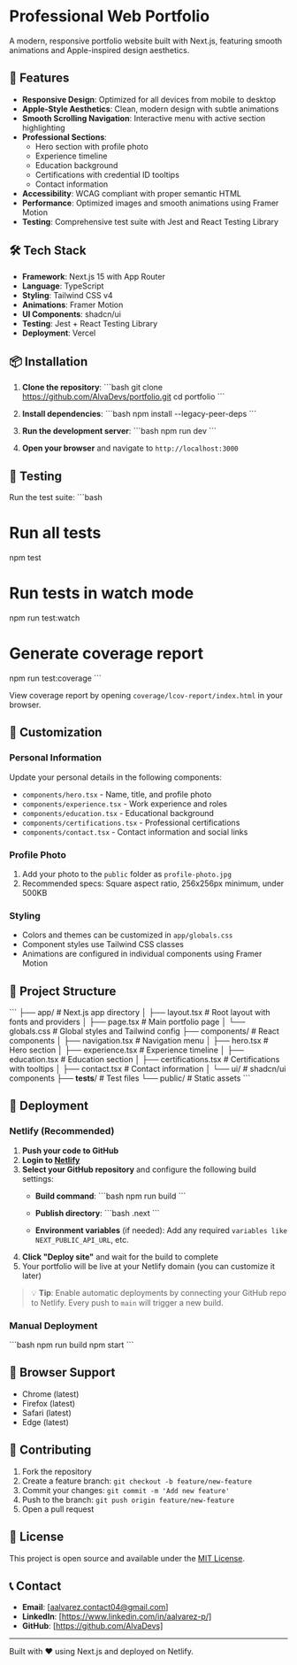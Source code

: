 # Professional Web Portfolio

A modern, responsive portfolio website built with Next.js, featuring smooth animations and Apple-inspired design aesthetics.

## 🚀 Features

- **Responsive Design**: Optimized for all devices from mobile to desktop
- **Apple-Style Aesthetics**: Clean, modern design with subtle animations
- **Smooth Scrolling Navigation**: Interactive menu with active section highlighting
- **Professional Sections**:
  - Hero section with profile photo
  - Experience timeline
  - Education background
  - Certifications with credential ID tooltips
  - Contact information
- **Accessibility**: WCAG compliant with proper semantic HTML
- **Performance**: Optimized images and smooth animations using Framer Motion
- **Testing**: Comprehensive test suite with Jest and React Testing Library

## 🛠️ Tech Stack

- **Framework**: Next.js 15 with App Router
- **Language**: TypeScript
- **Styling**: Tailwind CSS v4
- **Animations**: Framer Motion
- **UI Components**: shadcn/ui
- **Testing**: Jest + React Testing Library
- **Deployment**: Vercel

## 📦 Installation

1. **Clone the repository**:
   \`\`\`bash
   git clone https://github.com/AlvaDevs/portfolio.git
   cd portfolio
   \`\`\`

2. **Install dependencies**:
   \`\`\`bash
   npm install --legacy-peer-deps
   \`\`\`

3. **Run the development server**:
   \`\`\`bash
   npm run dev
   \`\`\`

4. **Open your browser** and navigate to `http://localhost:3000`

## 🧪 Testing

Run the test suite:
\`\`\`bash
# Run all tests
npm test

# Run tests in watch mode
npm run test:watch

# Generate coverage report
npm run test:coverage
\`\`\`

View coverage report by opening `coverage/lcov-report/index.html` in your browser.

## 🎨 Customization

### Personal Information
Update your personal details in the following components:
- `components/hero.tsx` - Name, title, and profile photo
- `components/experience.tsx` - Work experience and roles
- `components/education.tsx` - Educational background
- `components/certifications.tsx` - Professional certifications
- `components/contact.tsx` - Contact information and social links

### Profile Photo
1. Add your photo to the `public` folder as `profile-photo.jpg`
2. Recommended specs: Square aspect ratio, 256x256px minimum, under 500KB

### Styling
- Colors and themes can be customized in `app/globals.css`
- Component styles use Tailwind CSS classes
- Animations are configured in individual components using Framer Motion

## 📁 Project Structure

\`\`\`
├── app/                    # Next.js app directory
│   ├── layout.tsx         # Root layout with fonts and providers
│   ├── page.tsx           # Main portfolio page
│   └── globals.css        # Global styles and Tailwind config
├── components/            # React components
│   ├── navigation.tsx     # Navigation menu
│   ├── hero.tsx          # Hero section
│   ├── experience.tsx    # Experience timeline
│   ├── education.tsx     # Education section
│   ├── certifications.tsx # Certifications with tooltips
│   ├── contact.tsx       # Contact information
│   └── ui/               # shadcn/ui components
├── __tests__/            # Test files
└── public/               # Static assets
\`\`\`

## 🚀 Deployment

### Netlify (Recommended)
1. **Push your code to GitHub**
2. **Login to [Netlify](https://www.netlify.com/)**
3. **Select your GitHub repository** and configure the following build settings:
    - **Build command**:
    \`\`\`bash
    npm run build
    \`\`\`

    - **Publish directory**:
    \`\`\`bash
    .next
    \`\`\`

    - **Environment variables** (if needed):
    Add any required `variables like NEXT_PUBLIC_API_URL`, etc.
3. **Click "Deploy site"** and wait for the build to complete
4. Your portfolio will be live at your Netlify domain (you can customize it later)
> 💡 **Tip**: Enable automatic deployments by connecting your GitHub repo to Netlify. Every push to `main` will trigger a new build.

### Manual Deployment
\`\`\`bash
npm run build
npm start
\`\`\`

## 📱 Browser Support

- Chrome (latest)
- Firefox (latest)
- Safari (latest)
- Edge (latest)

## 🤝 Contributing

1. Fork the repository
2. Create a feature branch: `git checkout -b feature/new-feature`
3. Commit your changes: `git commit -m 'Add new feature'`
4. Push to the branch: `git push origin feature/new-feature`
5. Open a pull request

## 📄 License

This project is open source and available under the [MIT License](LICENSE).

## 📞 Contact

- **Email**: [aalvarez.contact04@gmail.com]
- **LinkedIn**: [https://www.linkedin.com/in/aalvarez-p/]
- **GitHub**: [https://github.com/AlvaDevs]

---

Built with ❤️ using Next.js and deployed on Netlify.
